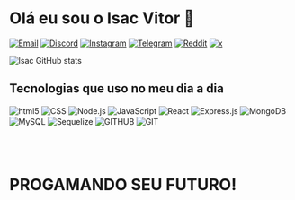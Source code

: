 
# Olá eu sou o Isac Vitor 👋

[![Email](https://img.shields.io/badge/Gmail-D14836?style=for-the-badge&logo=gmail&logoColor=white)](mailto:isac.corporation13@gmail.com)
[![Discord](https://img.shields.io/badge/Discord-7289DA?style=for-the-badge&logo=discord&logoColor=white)](https://www.reddit.com/user/ExpertAcanthaceae470/)
[![Instagram](https://img.shields.io/badge/Instagram-E4405F?style=for-the-badge&logo=instagram&logoColor=white)](https://instagram.com/isac_vitor_13)
[![Telegram](https://img.shields.io/badge/Telegram-2CA5E0?style=for-the-badge&logo=telegram&logoColor=white)](https://t.me/Isac_vitor_13)
[![Reddit](https://img.shields.io/badge/Reddit-FF4500?style=for-the-badge&logo=reddit&logoColor=white)](https://www.reddit.com/user/ExpertAcanthaceae470/)
[![x](https://img.shields.io/badge/Twitter-1DA1F2?style=for-the-badge&logo=twitter&logoColor=white)](https://x.com/Isac_vitor_13)


![Isac GitHub stats](https://github-readme-stats.vercel.app/api?username=isacvitor13&show_icons=true&theme=radical)

## Tecnologias que uso no meu dia a dia
<div styles="dispaly:inline_block">
<img align="center" alt="html5" src="https://img.shields.io/badge/HTML5-E34F26?style=for-the-badge&logo=html5&logoColor=white"/> 
<img  align="center" alt="CSS" src="https://img.shields.io/badge/CSS3-1572B6?style=for-the-badge&logo=css3&logoColor=white"/> 
<img align="center" alt="Node.js" src="https://img.shields.io/badge/JavaScript-F7DF1E?style=for-the-badge&logo=javascript&logoColor=black"/> 
<img align="center" alt="JavaScript" src="https://img.shields.io/badge/Node.js-43853D?style=for-the-badge&logo=node.js&logoColor=white"/> 
<img align="center" alt="React" src="https://img.shields.io/badge/React-20232A?style=for-the-badge&logo=react&logoColor=61DAFB"/> 
<img align="center" alt="Express.js" src="https://img.shields.io/badge/Express.js-404D59?style=for-the-badge"/> 
<img align="center" alt="MongoDB" src="https://img.shields.io/badge/MongoDB-4EA94B?style=for-the-badge&logo=mongodb&logoColor=white"/> 
<img align="center" alt="MySQL" src="https://img.shields.io/badge/MySQL-005C84?style=for-the-badge&logo=mysql&logoColor=white"/> 
<img align="center" alt="Sequelize" src="https://img.shields.io/badge/Sequelize-52B0E7?style=for-the-badge&logo=Sequelize&logoColor=white"/> 


<img align="center" alt="GITHUB" src="https://img.shields.io/badge/GitHub-100000?style=for-the-badge&logo=github&logoColor=white"/> 
<img align="center" alt="GIT" src="https://img.shields.io/badge/GIT-E44C30?style=for-the-badge&logo=git&logoColor=white"/> 



</div>




<br></br>
# PROGAMANDO SEU FUTURO!
